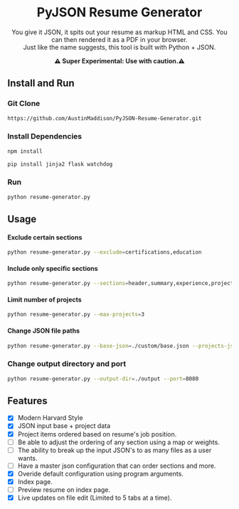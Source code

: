 <div align="center">

# PyJSON Resume Generator
  
You give it JSON, it spits out your resume as markup HTML and CSS. You can then rendered it as a PDF in your browser.  
Just like the name suggests, this tool is built with Python + JSON.  

__⚠️ Super Experimental: Use with caution.⚠️__

</div>

<div align="center">

<div align="left">

## Install and Run

### Git Clone
```bash
https://github.com/AustinMaddison/PyJSON-Resume-Generator.git
```

### Install Dependencies
```bash
npm install
```
```bash
pip install jinja2 flask watchdog
```

### Run
```bash
python resume-generator.py
```

## Usage

#### Exclude certain sections
```bash
python resume-generator.py --exclude=certifications,education
```

#### Include only specific sections
```bash
python resume-generator.py --sections=header,summary,experience,projects
```

#### Limit number of projects
```bash
python resume-generator.py --max-projects=3
```

#### Change JSON file paths
```bash
python resume-generator.py --base-json=./custom/base.json --projects-json=./custom/projects.json
```

### Change output directory and port
```bash
python resume-generator.py --output-dir=./output --port=8080
```
## Features
- [x] Modern Harvard Style
- [x] JSON input base + project data
- [x] Project items ordered based on resume's job position.
- [ ] Be able to adjust the ordering of any section using a map or weights.
- [ ] The ability to break up the input JSON's to as many files as a user wants.
- [ ] Have a master json configuration that can order sections and more.
- [x] Overide default configuration using program arguments.
- [x] Index page.
- [ ] Preview resume on index page.
- [x] Live updates on file edit (Limited to 5 tabs at a time).
